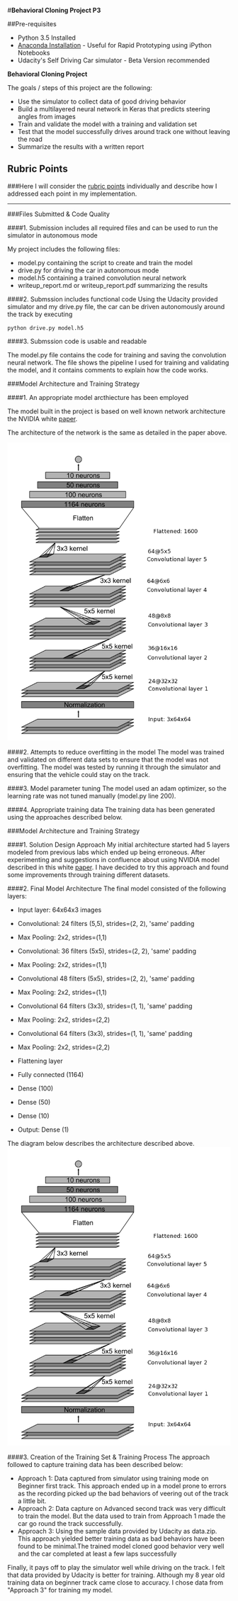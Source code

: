 #**Behavioral Cloning Project P3**

##Pre-requisites
* Python 3.5 Installed
* [Anaconda Installation](https://www.continuum.io/downloads) - Useful for Rapid Prototyping using iPython Notebooks
* Udacity's Self Driving Car simulator - Beta Version recommended

**Behavioral Cloning Project**

The goals / steps of this project are the following:
* Use the simulator to collect data of good driving behavior
* Build a multilayered neural network in Keras that predicts steering angles from images
* Train and validate the model with a training and validation set
* Test that the model successfully drives around track one without leaving the road
* Summarize the results with a written report


[//]: # (Image References)
[image1]: ![](./model.png) "Model Visualization"
[image2]: ![](./examples/random_original_image.png) "Random Normal Image"
[image3]: ![](./examples/random_shear_image.png) "Sheared Image"
[image4]: ![](./examples/cropped_image.png) "Cropped Image"
[image5]: ![](./examples/flipped_image.png) "Flipped Image"
[image7]: ![](./examples/beightness_or_grayscale.png) "Brightness Image"

## Rubric Points
###Here I will consider the [rubric points](https://review.udacity.com/#!/rubrics/432/view) individually and describe how I addressed each point in my implementation.  

---
###Files Submitted & Code Quality

####1. Submission includes all required files and can be used to run the simulator in autonomous mode

My project includes the following files:
* model.py containing the script to create and train the model
* drive.py for driving the car in autonomous mode
* model.h5 containing a trained convolution neural network
* writeup_report.md or writeup_report.pdf summarizing the results

####2. Submssion includes functional code
Using the Udacity provided simulator and my drive.py file, the car can be driven autonomously around the track by executing
```
python drive.py model.h5
```

####3. Submssion code is usable and readable

The model.py file contains the code for training and saving the convolution neural network. The file shows the pipeline I used for training and validating the model, and it contains comments to explain how the code works.

###Model Architecture and Training Strategy

####1. An appropriate model arcthiecture has been employed

The model built in the project is based on well known network architecture the NVIDIA white [paper](http://images.nvidia.com/content/tegra/automotive/images/2016/solutions/pdf/end-to-end-dl-using-px.pdf).

 The architecture of the network is the same as detailed in the paper above.

 ![](./model.png )

####2. Attempts to reduce overfitting in the model
The model was trained and validated on different data sets to ensure that the model was not overfitting. The model was tested by running it through the simulator and ensuring that the vehicle could stay on the track.

####3. Model parameter tuning
The model used an adam optimizer, so the learning rate was not tuned manually (model.py line 200).

####4. Appropriate training data
The training data has been generated using the approaches described below.

###Model Architecture and Training Strategy

####1. Solution Design Approach
My initial architecture started had 5 layers modeled from previous labs which ended up being erroneous. After experimenting and suggestions in confluence about using NVIDIA model described in this white [paper](http://images.nvidia.com/content/tegra/automotive/images/2016/solutions/pdf/end-to-end-dl-using-px.pdf). I have decided to try this approach and found some improvements through training different datasets.

####2. Final Model Architecture
The final model consisted of the following layers:
- Input layer: 64x64x3 images
- Convolutional: 24 filters (5,5), strides=(2, 2), 'same' padding
- Max Pooling: 2x2, strides=(1,1)

- Convolutional: 36 filters (5x5), strides=(2, 2), 'same' padding
- Max Pooling: 2x2, strides=(1,1)

- Convolutional 48 filters (5x5), strides=(2, 2), 'same' padding
- Max Pooling: 2x2, strides=(1,1)

- Convolutional 64 filters (3x3), strides=(1, 1), 'same' padding
- Max Pooling: 2x2, strides=(2,2)

- Convolutional 64 filters (3x3), strides=(1, 1), 'same' padding
- Max Pooling: 2x2, strides=(2,2)

- Flattening layer
- Fully connected (1164)
- Dense (100)
- Dense (50)
- Dense (10)
- Output: Dense (1)

The diagram below describes the architecture described above.
![](./model.png )

####3. Creation of the Training Set & Training Process
The approach followed to capture training data has been described below:
* Approach 1: Data captured from simulator using training mode on Beginner first track. This approach ended up in a model prone to errors as the recording picked up the bad behaviors of veering out of the track a little bit.
* Approach 2: Data capture on Advanced second track was very difficult to train the model. But the data used to train from Approach 1 made the car go round the track successfully.
* Approach 3: Using the sample data provided by Udacity as data.zip. This approach yielded better training data as bad behaviors have been found to be minimal.The trained model cloned good behavior very well and the car completed at least a few laps successfully

Finally, it pays off to play the simulator well while driving on the track. I felt that data provided by Udacity is better for training. Although my 8 year old training data on beginner track came close to accuracy. I chose data from "Approach 3" for training my model.
